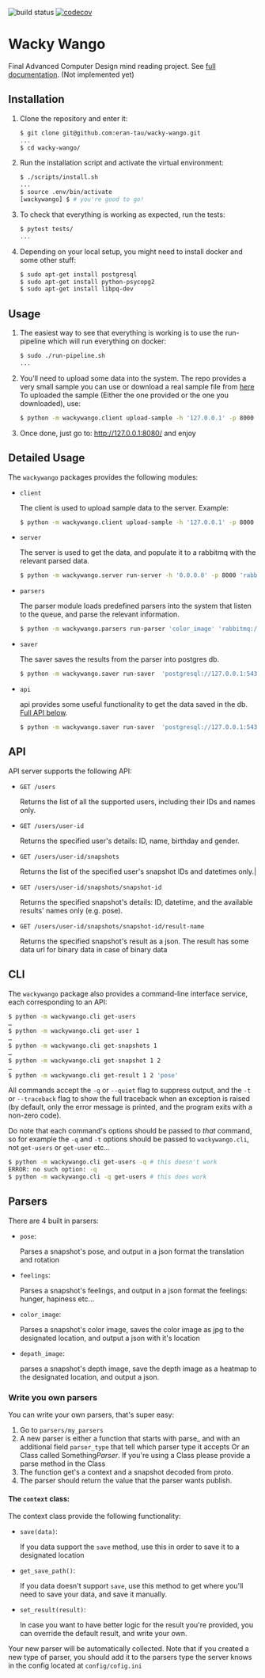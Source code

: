 ![build status](https://travis-ci.com/eran-tau/wacky-wango.svg?branch=master)
[![codecov](https://codecov.io/gh/eran-tau/wacky-wango/branch/master/graph/badge.svg)](https://codecov.io/gh/eran-tau/wacky-wango)

# Wacky Wango

Final Advanced Computer Design mind reading project. See [full documentation](https://wacky-wango.readthedocs.io/en/latest/). (Not implemented yet)

## Installation

1. Clone the repository and enter it:

    ```sh
    $ git clone git@github.com:eran-tau/wacky-wango.git
    ...
    $ cd wacky-wango/
    ```

2. Run the installation script and activate the virtual environment:

    ```sh
    $ ./scripts/install.sh
    ...
    $ source .env/bin/activate
    [wackywango] $ # you're good to go!
    ```

3. To check that everything is working as expected, run the tests:

    ```sh
    $ pytest tests/
    ...
    ```
    
4. Depending on your local setup, you might need to install docker and some other stuff:

    ```sh
    $ sudo apt-get install postgresql
    $ sudo apt-get install python-psycopg2
    $ sudo apt-get install libpq-dev
    ```
    
## Usage

1. The easiest way to see that everything is working is to use the run-pipeline which will run everything on docker:

    ```sh
    $ sudo ./run-pipeline.sh
    ...
    ```


2. You'll need to upload some data into the system. The repo provides a very small sample you can use or download a real sample file from [here](https://storage.googleapis.com/advanced-system-design/sample.mind.gz) 
To uploaded the sample (Either the one provided or the one you downloaded), use:


    ```sh
    $ python -m wackywango.client upload-sample -h '127.0.0.1' -p 8000 'sample/small_sample.mind.gz'
    ```

3. Once done, just go to: http://127.0.0.1:8080/ and enjoy

## Detailed Usage


The `wackywango` packages provides the following modules:

- `client`
    
    The client is used to upload sample data to the server. Example:
    
    ```sh
    $ python -m wackywango.client upload-sample -h '127.0.0.1' -p 8000 'sample/small_sample.mind.gz'
    ```

- `server`

    The server is used to get the data, and populate it to a rabbitmq with the relevant parsed data.     
    
    ```sh
    $ python -m wackywango.server run-server -h '0.0.0.0' -p 8000 'rabbitmq://127.0.0.1:5672/'
    ```

- `parsers`
    
    The parser module loads predefined parsers into the system that listen to the queue, and parse the relevant information. 
    
    ```sh
    $ python -m wackywango.parsers run-parser 'color_image' 'rabbitmq://127.0.0.1:5672/'
    ```


- `saver`
    
    The saver saves the results from the parser into postgres db. 
    
    ```sh
    $ python -m wackywango.saver run-saver  'postgresql://127.0.0.1:5432' 'rabbitmq://127.0.0.1:5672/'
    ```

- `api`
    
    api provides some useful functionality to get the data saved in the db. [Full API below](#API). 
 
    ```sh
    $ python -m wackywango.saver run-saver  'postgresql://127.0.0.1:5432' 'rabbitmq://127.0.0.1:5672/'
    ```

## API
   
API server supports the following API:
* `GET /users`

    Returns the list of all the supported users, including their IDs and names only.


* `GET /users/user-id`

    Returns the specified user's details: ID, name, birthday and gender.

* `GET /users/user-id/snapshots`

    Returns the list of the specified user's snapshot IDs and datetimes only.|


* `GET /users/user-id/snapshots/snapshot-id`

    Returns the specified snapshot's details: ID, datetime, and the available results' names only (e.g. pose).


* `GET /users/user-id/snapshots/snapshot-id/result-name`

    Returns the specified snapshot's result as a json. The result has some data url for binary data in case of binary data
    
   


## CLI

The `wackywango` package also provides a command-line interface service, each corresponding to an API:

```sh
$ python -m wackywango.cli get-users
…
$ python -m wackywango.cli get-user 1
…
$ python -m wackywango.cli get-snapshots 1
…
$ python -m wackywango.cli get-snapshot 1 2
…
$ python -m wackywango.cli get-result 1 2 'pose'
```

All commands accept the `-q` or `--quiet` flag to suppress output, and the `-t`
or `--traceback` flag to show the full traceback when an exception is raised
(by default, only the error message is printed, and the program exits with a
non-zero code).


Do note that each command's options should be passed to *that* command, so for
example the `-q` and `-t` options should be passed to `wackywango.cli`, not `get-users` or
`get-user` etc...

```sh
$ python -m wackywango.cli get-users -q # this doesn't work
ERROR: no such option: -q
$ python -m wackywango.cli -q get-users # this does work
```

## Parsers

There are 4 built in parsers:
* `pose`:

    Parses a snapshot's pose, and output in a json format the translation and rotation
  
* `feelings`:

    Parses a snapshot's feelings, and output in a json format the feelings: hunger, hapiness etc...
    
* `color_image`:
    
    Parses a snapshot's color image, saves the color image as jpg to the designated location, and output a json with it's location
    
* `depath_image`:
    
    parses a snapshot's depth image, save the depth image as a heatmap to the designated location, and output a json. 
    
### Write you own parsers 

You can write your own parsers, that's super easy:
1. Go to `parsers/my_parsers`
2. A new parser is either a function that starts with parse_ and with an additional field `parser_type` that tell which parser type it accepts Or an Class called Something*Parser*. If you're using a Class please provide a parse method in the Class 
3. The function get's a context and a snapshot decoded from proto. 
4. The parser should return the value that the parser wants publish. 

#### The `context` class:
The context class provide the following functionality:
* `save(data)`:

    If you data support the `save` method, use this in order to save it to a designated location
    
* `get_save_path()`:

    If you data doesn't support `save`, use this method to get where you'll need to save your data, and save it manually. 

* `set_result(result)`:

    In case you want to have better logic for the result you're provided, you can override the default result, and write your own. 
        
        
Your new parser will be automatically collected. Note that if you created a new type of parser, you should add it to the parsers type the server knows in the config located at `config/cofig.ini`




